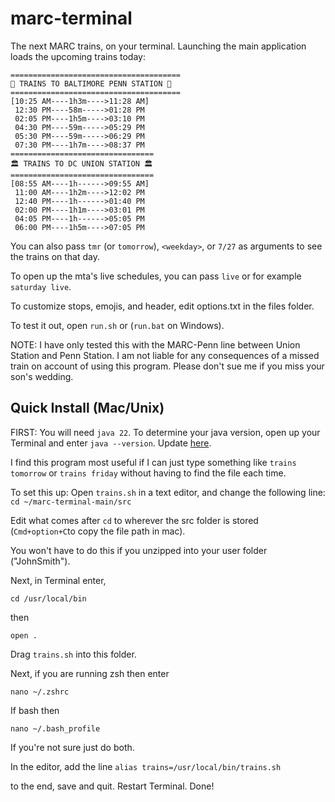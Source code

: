 # marc-terminal
The next MARC trains, on your terminal.
Launching the main application loads the upcoming trains today:
```
======================================
🦀 TRAINS TO BALTIMORE PENN STATION 🦀
======================================
[10:25 AM----1h3m---->11:28 AM]
 12:30 PM----58m----->01:28 PM
 02:05 PM----1h5m---->03:10 PM
 04:30 PM----59m----->05:29 PM
 05:30 PM----59m----->06:29 PM
 07:30 PM----1h7m---->08:37 PM
================================
🏛 TRAINS TO DC UNION STATION 🏛
================================
[08:55 AM----1h------>09:55 AM]
 11:00 AM----1h2m---->12:02 PM
 12:40 PM----1h------>01:40 PM
 02:00 PM----1h1m---->03:01 PM
 04:05 PM----1h------>05:05 PM
 06:00 PM----1h5m---->07:05 PM
```
You can also pass `tmr` (or `tomorrow`), `<weekday>`, or `7/27` as arguments to see the trains on that day.

To open up the mta's live schedules, you can pass `live` or for example `saturday live`.

To customize stops, emojis, and header, edit options.txt in the files folder.

To test it out, open `run.sh` or (`run.bat` on Windows).

NOTE: I have only tested this with the MARC-Penn line between Union Station and Penn Station. I am not liable for any consequences of a missed train on account of using this program. Please don't sue me if you miss your son's wedding.

## Quick Install (Mac/Unix)

FIRST: You will need `java 22`. To determine your java version, open up your Terminal and enter `java --version`. Update [here](https://www.oracle.com/java/technologies/downloads/).

I find this program most useful if I can just type something like `trains tomorrow` or `trains friday` without having to find the file each time.

To set this up:
Open `trains.sh` in a text editor, and change the following line:
```cd ~/marc-terminal-main/src```

Edit what comes after `cd` to wherever the src folder is stored (`Cmd+option+C`to copy the file path in mac).

You won't have to do this if you unzipped into your user folder ("JohnSmith").

Next, in Terminal enter,

`cd /usr/local/bin`

then

`open .`

Drag `trains.sh` into this folder.

Next, if you are running zsh then enter

`nano ~/.zshrc`

If bash then

`nano ~/.bash_profile`

If you're not sure just do both.

In the editor, add the line 
`alias trains=/usr/local/bin/trains.sh`

to the end, save and quit. Restart Terminal. Done!
